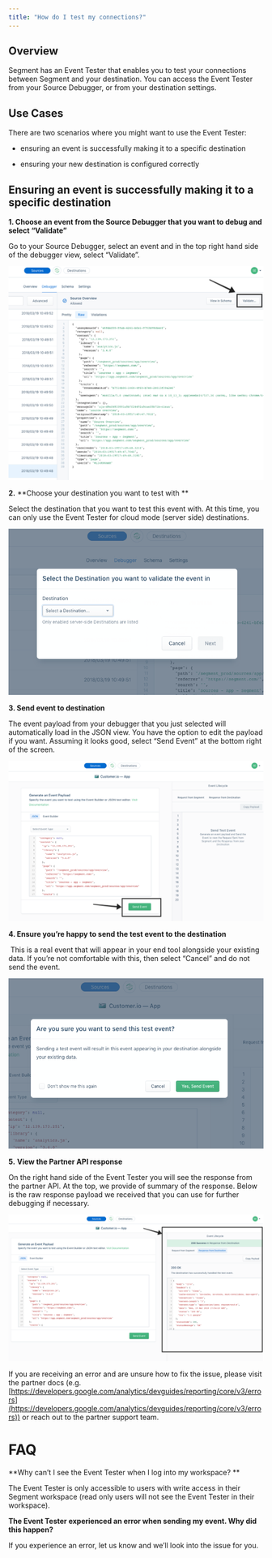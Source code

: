 ```yaml
---
title: "How do I test my connections?"
---
```


## Overview

Segment has an Event Tester that enables you to test your connections between Segment and your destination. You can access the Event Tester from your Source Debugger, or from your destination settings.   

## Use Cases

There are two scenarios where you might want to use the Event Tester:

*   ensuring an event is successfully making it to a specific destination
    
*   ensuring your new destination is configured correctly
    

## Ensuring an event is successfully making it to a specific destination

**1\. Choose an event from the Source Debugger that you want to debug and select “Validate”**

Go to your Source Debugger, select an event and in the top right hand side of the debugger view, select “Validate”.

![](../../images/asset_GgyOswJA.png)

**2.** **Choose your destination you want to test with **

Select the destination that you want to test this event with. At this time, you can only use the Event Tester for cloud mode (server side) destinations.

![](../../images/asset_2JfoKddf.png)

**3\. Send event to destination**

The event payload from your debugger that you just selected will automatically load in the JSON view. You have the option to edit the payload if you want. Assuming it looks good, select “Send Event” at the bottom right of the screen. 

![](../../images/asset_J7TEDYvY.png)

**4\. Ensure you’re happy to send the test event to the destination**

 This is a real event that will appear in your end tool alongside your existing data. If you’re not comfortable with this, then select “Cancel” and do not send the event. 

![](../../images/asset_Yxw1DJqb.png)

**5.** **View the Partner API response**

On the right hand side of the Event Tester you will see the response from the partner API. At the top, we provide of summary of the response. Below is the raw response payload we received that you can use for further debugging if necessary. 

![](../../images/asset_il6mvexS.png)

If you are receiving an error and are unsure how to fix the issue, please visit the partner docs (e.g. [https://developers.google.com/analytics/devguides/reporting/core/v3/errors](https://developers.google.com/analytics/devguides/reporting/core/v3/errors)) or reach out to the partner support team. 

# FAQ

**Why can’t I see the Event Tester when I log into my workspace? **

The Event Tester is only accessible to users with write access in their Segment workspace (read only users will not see the Event Tester in their workspace). 

**The Event Tester experienced an error when sending my event. Why did this happen?**

If you experience an error, let us know and we’ll look into the issue for you.
